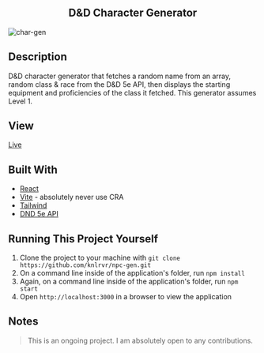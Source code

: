 <h2 align="center"> D&D Character Generator </h2>

![char-gen](https://user-images.githubusercontent.com/91632194/230516638-39e1126f-bb11-4ab3-b9ed-323fbb6ad636.png)

## Description
D&D character generator that fetches a random name from an array, random class & race from the D&D 5e API, 
then displays the starting equipment and proficiencies of the class it fetched. This generator assumes Level 1. 

## View 
[Live](https://character-generator-ten.vercel.app/)

## Built With
- [React](https://react.dev/)
- [Vite](https://vitejs.dev/) - absolutely never use CRA
- [Tailwind](https://tailwindcss.com/)
- [DND 5e API](http://www.dnd5eapi.co/docs/)

## Running This Project Yourself 
1. Clone the project to your machine with `git clone https://github.com/knlrvr/npc-gen.git`
2. On a command line inside of the application's folder, run `npm install`
3. Again, on a command line inside of the application's folder, run `npm start`
4. Open `http://localhost:3000` in a browser to view the application

## Notes
> This is an ongoing project. I am absolutely open to any contributions.
